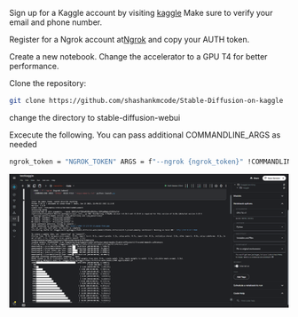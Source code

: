 Sign up for a Kaggle account by visiting [kaggle](https://www.kaggle.com/) Make sure to verify your email and phone number.

Register for a Ngrok account at[Ngrok](https://ngrok.com/) and copy your AUTH token.

Create a new notebook.
Change the accelerator to a GPU T4 for better performance.

Clone the repository:

```bash
git clone https://github.com/shashankmcode/Stable-Diffusion-on-kaggle
```
change the directory to stable-diffusion-webui

Excecute the following. You can pass additional COMMANDLINE_ARGS as needed
```bash
ngrok_token = "NGROK_TOKEN" ARGS = f"--ngrok {ngrok_token}" !COMMANDLINE_ARGS="$ARGS" REQS_FILE="requirements.txt" python launch.py
```


![](https://github.com/shashankmcode/Stable-Diffusion-on-kaggle/raw/main/stable-diffusion-webui/Screenshot%202023-10-27%20104647.png)
